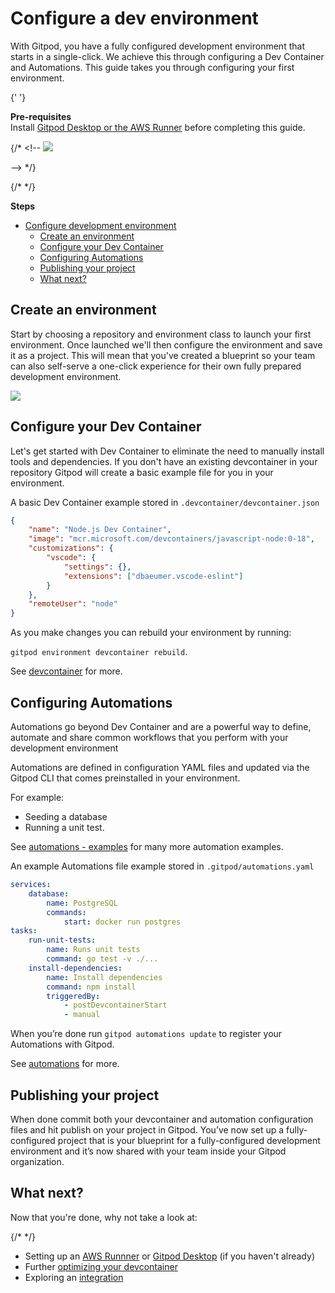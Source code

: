# Configure a dev environment

With Gitpod, you have a fully configured development environment that starts in a single-click. We achieve this through configuring a Dev Container and Automations. This guide takes you through configuring your first environment.

<Note>
  {' '}

  **Pre-requisites** <br /> Install [Gitpod Desktop or the AWS Runner](/flex/getting-started)
  before completing this guide.
</Note>

{/* <!-- <Frame caption="">
  <img src="https://www.gitpod.io/images/docs/flex/projects/create-env.png" />
  </Frame> --> */}

{/* <!-- TODO: Image --> */}

**Steps**

* [Configure development environment](#configure-development-environment)
  * [Create an environment](#create-an-environment)
  * [Configure your Dev Container](#configure-your-dev-container)
  * [Configuring Automations](#configuring-automations)
  * [Publishing your project](#publishing-your-project)
  * [What next?](#what-next)

## Create an environment

Start by choosing a repository and environment class to launch your first environment. Once launched we'll then configure the environment and save it as a project. This will mean that you've created a blueprint so your team can also self-serve a one-click experience for their own fully prepared development environment.

<Frame>
  <img src="https://www.gitpod.io/images/docs/flex/getting-started/select-environment-class.png" />
</Frame>

## Configure your Dev Container

Let's get started with Dev Container to eliminate the need to manually install tools and dependencies. If you don't have an existing devcontainer in your repository Gitpod will create a basic example file for you in your environment.

A basic Dev Container example stored in `.devcontainer/devcontainer.json`

```json
{
	"name": "Node.js Dev Container",
	"image": "mcr.microsoft.com/devcontainers/javascript-node:0-18",
	"customizations": {
		"vscode": {
			"settings": {},
			"extensions": ["dbaeumer.vscode-eslint"]
		}
	},
	"remoteUser": "node"
}
```

As you make changes you can rebuild your environment by running:

`gitpod environment devcontainer rebuild`.

See [devcontainer](/flex/configuration/devcontainer) for more.

## Configuring Automations

Automations go beyond Dev Container and are a powerful way to define, automate and share common workflows that you perform with your development environment

Automations are defined in configuration YAML files and updated via the Gitpod CLI that comes preinstalled in your environment.

For example:

* Seeding a database
* Running a unit test.

See [automations - examples](/flex/configuration/automations/examples) for many more automation examples.

An example Automations file example stored in `.gitpod/automations.yaml`

```yaml
services:
    database:
        name: PostgreSQL
        commands:
            start: docker run postgres
tasks:
    run-unit-tests:
        name: Runs unit tests
        command: go test -v ./...
    install-dependencies:
        name: Install dependencies
        command: npm install
        triggeredBy:
            - postDevcontainerStart
            - manual
```

When you’re done run `gitpod automations update` to register your Automations with Gitpod.

See [automations](/flex/configuration/automations) for more.

## Publishing your project

When done commit both your devcontainer and automation configuration files and hit publish on your project in Gitpod. You’ve now set up a fully-configured project that is your blueprint for a fully-configured development environment and it’s now shared with your team inside your Gitpod organization.

## What next?

Now that you're done, why not take a look at:

{/* <!-- TODO: Add link for Gitpod Desktop --> */}

* Setting up an [AWS Runnner](/flex/runners/aws) or [Gitpod Desktop]() (if you haven't already)
* Further [optimizing your devcontainer](/flex/configuration/devcontainer/optimizing-startup-times)
* Exploring an [integration](/flex/integrations)
